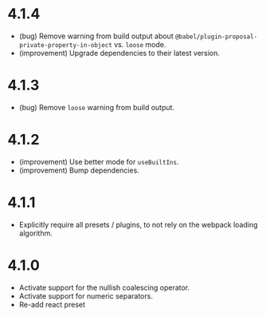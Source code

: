 4.1.4
=====

*   (bug) Remove warning from build output about `@babel/plugin-proposal-private-property-in-object` vs. `loose` mode.
*   (improvement) Upgrade dependencies to their latest version. 


4.1.3
=====

*   (bug) Remove `loose` warning from build output. 


4.1.2
=====

*   (improvement) Use better mode for `useBuiltIns`.
*   (improvement) Bump dependencies.


4.1.1
=====

*   Explicitly require all presets / plugins, to not rely on the webpack loading algorithm.


4.1.0
=====

*   Activate support for the nullish coalescing operator.
*   Activate support for numeric separators.
*   Re-add react preset
